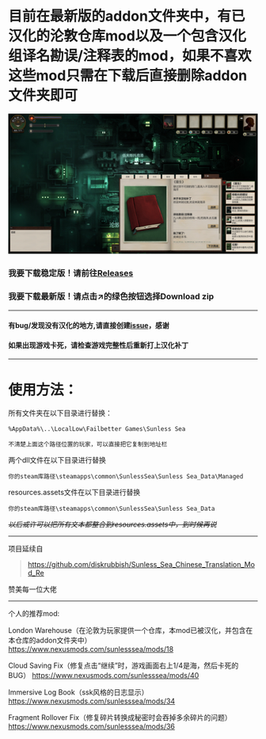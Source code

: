 # 目前在最新版的addon文件夹中，有已汉化的沦敦仓库mod以及一个包含汉化组译名勘误/注释表的mod，如果不喜欢这些mod只需在下载后直接删除addon文件夹即可

![image](https://raw.githubusercontent.com/InstantComet/images/main/img/20221201030329_1.jpg)

### 我要下载稳定版！请前往[Releases](https://github.com/InstantComet/SunlessSea/releases)
### 我要下载最新版！请点击↗的绿色按钮选择Download zip
***
#### 有bug/发现没有汉化的地方,请直接创建[issue](https://github.com/InstantComet/SunlessSea/issues)，感谢
#### 如果出现游戏卡死，请检查游戏完整性后重新打上汉化补丁

***
# 使用方法：

所有文件夹在以下目录进行替换：
```
%AppData%\..\LocalLow\Failbetter Games\Sunless Sea
```
```
不清楚上面这个路径位置的玩家，可以直接把它复制到地址栏
```

两个dll文件在以下目录进行替换
```
你的steam库路径\steamapps\common\SunlessSea\Sunless Sea_Data\Managed
```
resources.assets文件在以下目录进行替换
```
你的steam库路径\steamapps\common\SunlessSea\Sunless Sea_Data
```

~~*以后或许可以把所有文本都整合到resources.assets中，到时候再说*~~
***
项目延续自

>https://github.com/diskrubbish/Sunless_Sea_Chinese_Translation_Mod_Re

赞美每一位大佬

***
个人的推荐mod:

London Warehouse（在沦敦为玩家提供一个仓库，本mod已被汉化，并包含在本仓库的addon文件夹中）
https://www.nexusmods.com/sunlesssea/mods/18

Cloud Saving Fix（修复点击“继续”时，游戏画面右上1/4是海，然后卡死的BUG）
https://www.nexusmods.com/sunlesssea/mods/40

Immersive Log Book（ssk风格的日志显示）
https://www.nexusmods.com/sunlesssea/mods/34

Fragment Rollover Fix（修复碎片转换成秘密时会吞掉多余碎片的问题）
https://www.nexusmods.com/sunlesssea/mods/36
